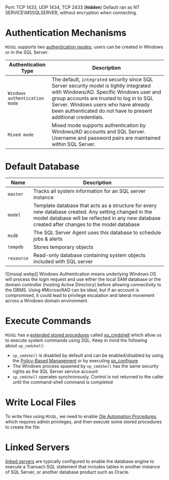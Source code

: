 Port: TCP 1433, UDP 1434, TCP 2433 (**hidden**)
Default ran as NT SERVICE\\MSSQLSERVER,  without encryption when connecting.
# Authentication Mechanisms
`MSSQL` supports two [authentication modes](https://docs.microsoft.com/en-us/sql/connect/ado-net/sql/authentication-sql-server); users can be created in Windows or in the SQL Server:

| **Authentication Type**       | **Description**                                                                                                                                                                                                                                                                          |
| ----------------------------- | ---------------------------------------------------------------------------------------------------------------------------------------------------------------------------------------------------------------------------------------------------------------------------------------- |
| `Windows authentication mode` | The default, `integrated` security since SQL Server security model is tightly integrated with Windows/AD. Specific Windows user and group accounts are trusted to log in to SQL Server. Windows users who have already been authenticated do not have to present additional credentials. |
| `Mixed mode`                  | Mixed mode supports authentication by Windows/AD accounts and SQL Server. Username and password pairs are maintained within SQL Server.                                                                                                                                                  |
# Default Database

| Name       | Description                                                                                                                                                                                            |
| ---------- | ------------------------------------------------------------------------------------------------------------------------------------------------------------------------------------------------------ |
| `master`   | Tracks all system information for an SQL server instance                                                                                                                                               |
| `model`    | Template database that acts as a structure for every new database created. Any setting changed in the model database will be reflected in any new database created after changes to the model database |
| `msdb`     | The SQL Server Agent uses this database to schedule jobs & alerts                                                                                                                                      |
| `tempdb`   | Stores temporary objects                                                                                                                                                                               |
| `resource` | Read-only database containing system objects included with SQL server                                                                                                                                  |

![[mssql.webp]]
Windows Authentication means underlying Windows OS will process the login request and use either the local SAM database or the domain controller (hosting Active Directory) before allowing connectivity to the DBMS. Using #MicrosoftAD can be ideal, but if an account is compromised, it could lead to privilege escalation and lateral movement across a Windows domain environment.
# Execute Commands
`MSSQL` has a [extended stored procedures](https://docs.microsoft.com/en-us/sql/relational-databases/extended-stored-procedures-programming/database-engine-extended-stored-procedures-programming?view=sql-server-ver15) called [xp_cmdshell](https://docs.microsoft.com/en-us/sql/relational-databases/system-stored-procedures/xp-cmdshell-transact-sql?view=sql-server-ver15) which allow us to execute system commands using SQL. Keep in mind the following about `xp_cmdshell`:
- `xp_cmdshell` is disabled by default and can be enabled/disabled by using the [Policy-Based Management](https://docs.microsoft.com/en-us/sql/relational-databases/security/surface-area-configuration) or by executing [sp_configure](https://docs.microsoft.com/en-us/sql/database-engine/configure-windows/xp-cmdshell-server-configuration-option)
- The Windows process spawned by `xp_cmdshell` has the same security rights as the SQL Server service account
- `xp_cmdshell` operates synchronously. Control is not returned to the caller until the command-shell command is completed
# Write Local Files
To write files using `MSSQL`, we need to enable [Ole Automation Procedures](https://docs.microsoft.com/en-us/sql/database-engine/configure-windows/ole-automation-procedures-server-configuration-option), which requires admin privileges, and then execute some stored procedures to create the file:

# Linked Servers
[linked servers](https://docs.microsoft.com/en-us/sql/relational-databases/linked-servers/create-linked-servers-sql-server-database-engine) are typically configured to enable the database engine to execute a Transact-SQL statement that includes tables in another instance of SQL Server, or another database product such as Oracle.